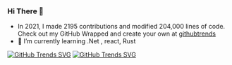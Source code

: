 ### Hi There 👋
- In 2021, I made 2195 contributions and modified 204,000 lines of code. Check out my GitHub Wrapped and create your own at [githubtrends](https://www.githubtrends.io/)
- 🌱 I’m currently learning .Net , react, Rust

[![GitHub Trends SVG](https://api.githubtrends.io/user/svg/joesdu/langs?time_range=one_year&theme=dark)](https://githubtrends.io)
[![GitHub Trends SVG](https://api.githubtrends.io/user/svg/joesdu/repos?time_range=one_year&theme=dark)](https://githubtrends.io)
<!--
**joesdu/joesdu** is a ✨ _special_ ✨ repository because its `README.md` (this file) appears on your GitHub profile.

Here are some ideas to get you started:

- 🔭 I’m currently working on ...
- 👯 I’m looking to collaborate on ...
- 🤔 I’m looking for help with ...
- 💬 Ask me about ...
- 📫 How to reach me: ...
- 😄 Pronouns: ...
- ⚡ Fun fact: ...
-->
